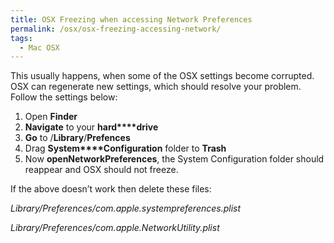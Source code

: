 ```yaml
---
title: OSX Freezing when accessing Network Preferences
permalink: /osx/osx-freezing-accessing-network/
tags:
  - Mac OSX
---
```

This usually happens, when some of the OSX settings become corrupted. OSX can regenerate new settings, which should resolve your problem. Follow the settings below:

  1. Open **Finder**
  2. **Navigate** to your **hard****drive**
  3. **Go** to /**Library**/**Prefences**
  4. Drag **System****Configuration** folder to **Trash**
  5. Now **open****Network****Preferences**, the System Configuration folder should reappear and OSX should not freeze.

If the above doesn&#8217;t work then delete these files:

_Library/Preferences/com.apple.systempreferences.plist_

_Library/Preferences/com.apple.NetworkUtility.plist_
